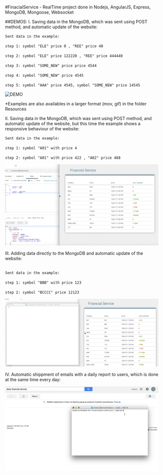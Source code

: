 #FinacialService -
RealTime project done in Nodejs, AngularJS, Express, MongoDB, Mongoose, Websocket








##DEMOS:
I. Saving data in the MongoDB, which was sent using POST method, and automatic update of the website:

```
Sent data in the example:

step 1: symbol "ELE" price 0 , "REE" price 40

step 2: symbol "ELE" price 122220 , "REE" price 444440

step 3: symbol "SOME_NEW" price price 4544

step 4: symbol "SOME_NEW" price 4545

step 5: symbol "AAA" price 4545, symbol "SOME_NEW" price 14545

```



![DEMO](https://github.com/Iza-H/FinancialService/blob/master/resources/demo1.gif)


*Examples are also availables in a larger format (mov, gif) in the folder Resources

II. Saving data in the MongoDB, which was sent using POST method, and automatic update of the website, but this time the example shows a responsive behaviour of the website:

```
Sent data in the example:

step 1: symbol "A01" with price 4

step 2: symbol "A01" with price 422 , "A02" price 488
```



![DEMO](https://github.com/Iza-H/FinancialService/blob/master/resources/demo2.gif)

III. Adding data directly to the MongoDB and automatic update of the website:

```

Sent data in the example:

step 1: symbol "BBB" with price 123

step 2: symbol "BCCCC" price 12123
```




![DEMO](https://github.com/Iza-H/FinancialService/blob/master/resources/demo3.gif)

IV. Automatic shippment of emails with a daily report to users, which is done at the same time every day:

![DEMO](https://github.com/Iza-H/FinancialService/blob/master/resources/demo4.gif)

